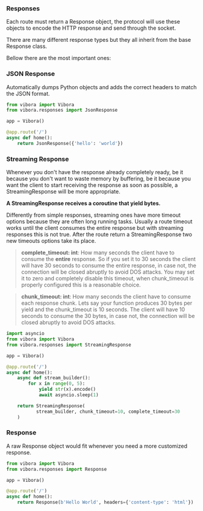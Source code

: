 ### Responses

Each route must return a Response object,
the protocol will use these objects to encode the HTTP response and
send through the socket.

There are many different response types but they all inherit from
the base Response class.

Bellow there are the most important ones:

### JSON Response

Automatically dumps Python objects and adds the correct headers to match the JSON format.

```py
from vibora import Vibora
from vibora.responses import JsonResponse

app = Vibora()

@app.route('/')
async def home():
    return JsonResponse({'hello': 'world'})
```

### Streaming Response

Whenever you don't have the response already completely ready,
be it because you don't want to waste memory by buffering,
be it because you want the client to start receiving the response as soon as possible,
a StreamingResponse will be more appropriate.

**A StreamingResponse receives a coroutine that yield bytes.**

Differently from simple responses, streaming ones have more timeout options
because they are often long running tasks.
Usually a route timeout works until the client consumes the entire response
but with streaming responses this is not true.
After the route return a StreamingResponse two new timeouts options take its place.

> **complete_timeout: int**: How many seconds the client have to consume the **entire** response.
So if you set it to 30 seconds the client will have 30 seconds to consume the entire response,
in case not, the connection will be closed abruptly to avoid DOS attacks.
You may set it to zero and completely disable this timeout,
when chunk_timeout is properly configured this is a reasonable choice.

> **chunk_timeout: int**: How many seconds the client have to consume each response chunk.
Lets say your function produces 30 bytes per yield and the chunk_timeout is 10 seconds.
The client will have 10 seconds to consume the 30 bytes, in case not, the connection will be closed abruptly to avoid DOS attacks.

```py
import asyncio
from vibora import Vibora
from vibora.responses import StreamingResponse

app = Vibora()

@app.route('/')
async def home():
    async def stream_builder():
        for x in range(0, 5):
            yield str(x).encode()
            await asyncio.sleep(1)

    return StreamingResponse(
           stream_builder, chunk_timeout=10, complete_timeout=30
    )
```

### Response

A raw Response object would fit whenever you need a more
customized response.

```py
from vibora import Vibora
from vibora.responses import Response

app = Vibora()

@app.route('/')
async def home():
    return Response(b'Hello World', headers={'content-type': 'html'})
```
